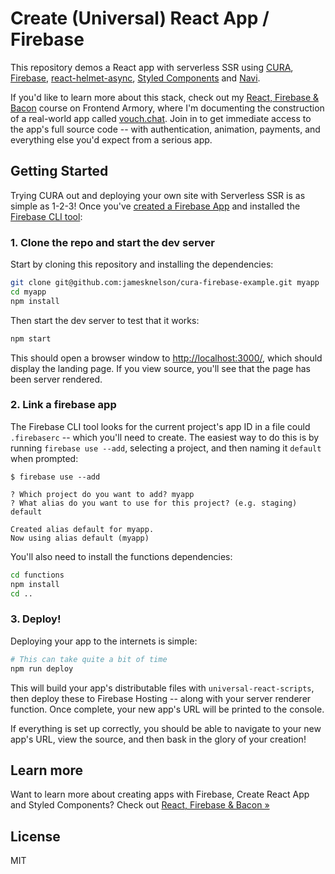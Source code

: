 # Create (Universal) React App / Firebase

This repository demos a React app with serverless SSR using [CURA](https://github.com/frontarm/create-universal-react-app), [Firebase](http://firebase.google.com), [react-helmet-async](https://www.npmjs.com/package/react-helmet-async), [Styled Components](https://styled-components.com) and [Navi](https://frontarm.com/navi/).

If you'd like to learn more about this stack, check out my [React, Firebase & Bacon](https://frontarm.com/bacon/) course on Frontend Armory, where I'm documenting the construction of a real-world app called [vouch.chat](https://vouch.chat). Join in to get immediate access to the app's full source code -- with authentication, animation, payments, and everything else you'd expect from a serious app.


Getting Started
---------------

Trying CURA out and deploying your own site with Serverless SSR is as simple as 1-2-3! Once you've [created a Firebase App](https://console.firebase.google.com) and installed the [Firebase CLI tool](https://firebase.google.com/docs/cli):


### 1. Clone the repo and start the dev server

Start by cloning this repository and installing the dependencies:

```bash
git clone git@github.com:jamesknelson/cura-firebase-example.git myapp
cd myapp
npm install
```

Then start the dev server to test that it works:

```bash
npm start
```

This should open a browser window to <http://localhost:3000/>, which should display the landing page. If you view source, you'll see that the page has been server rendered. 


### 2. Link a firebase app

The Firebase CLI tool looks for the current project's app ID in a file could `.firebaserc` -- which you'll need to create. The easiest way to do this is by running `firebase use --add`, selecting a project, and then naming it `default` when prompted:

```
$ firebase use --add

? Which project do you want to add? myapp
? What alias do you want to use for this project? (e.g. staging) default

Created alias default for myapp.
Now using alias default (myapp)
```

You'll also need to install the functions dependencies:

```bash
cd functions
npm install
cd ..
```


### 3. Deploy!

Deploying your app to the internets is simple:

```bash
# This can take quite a bit of time
npm run deploy
```

This will build your app's distributable files with `universal-react-scripts`, then deploy these to Firebase Hosting -- along with your server renderer function. Once complete, your new app's URL will be printed to the console.

If everything is set up correctly, you should be able to navigate to your new app's URL, view the source, and then bask in the glory of your creation!


Learn more
----------

Want to learn more about creating apps with Firebase, Create React App and Styled Components? Check out [React, Firebase & Bacon &raquo;](https://frontarm.com/bacon/)


License
-------

MIT